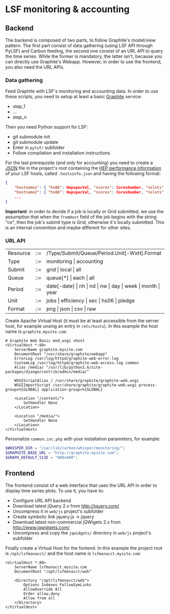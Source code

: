 
LSF monitoring & accounting
===========================

Backend
-------

The backend is composed of two parts, to follow Graphite's model/view pattern. The first
part consist of data gathering (using LSF API through PyLSF) and Carbon feeding, the second
one consist of an URL API to query the time series. While the former is mandatory, the latter
isn't, because you can directly use Graphite's Webapp. However, in order to use the frontend,
you also need the URL APIs.

### Data gathering

Feed Graphite with LSF's monitoring and accounting data. In order to use these scripts, 
you need to setup at least a basic [Graphite](http://graphite.readthedocs.org/) service:
* step_1
* ...
* step_n

Then you need Python support for LSF:
* git submodule init
* git submodule update
* Enter in `pylsf/` subfolder
* Follow compilation and installation instructions

For the last prerequisite (and only for accounting) you need to create a [JSON](http://www.json.org/)
file in the project's root containing the [HEP performance information](https://twiki.cern.ch/twiki/bin/view/FIOgroup/TsiBenchHEPSPECWlcg)
of your LSF hosts, called `.hostsinfo.json` and having the following format:

```JSON
{
    "hostname1": { "hs06": HepspecVal, "ncores": CoresNumber, "nslots": LsfSlots },
    "hostname2": { "hs06": HepspecVal, "ncores": CoresNumber, "nslots": LsfSlots },
    ...
}
```

**Important**: in order to decide if a job is locally or Grid submitted, we use the assumption that
when the `fromHost` field of the job begins with the string "ce", then the job's submit type is Grid,
otherwise it's locally submitted. This is an internal convention and maybe different for other sites.

### URL API

<table style="margin: 0 0 0 0; padding: 0 0 0 0; border-style: none;">
<tr><td>Resource</td><td>::=</td><td>/Type/Submit/Queue/Period.Unit[-WxH].Format</td></tr>
<tr><td>Type</td><td>::=</td><td>monitoring | accounting</td></tr>
<tr><td>Submit</td><td>::=</td><td>grid | local | all</td></tr>
<tr><td>Queue</td><td>::=</td><td>queue[*] | each | all</td></tr>
<tr><td>Period</td><td>::=</td><td>date[-date] | nh | nd | nw | day | week | month | year</td></tr>
<tr><td>Unit</td><td>::=</td><td>jobs | efficiency | sec | hs06 | pledge</td></tr>
<tr><td>Format</td><td>::=</td><td>png | json | csv | raw</td></tr>
</table>

Create Apache Virtual Host (it must be at least accessible from the server host, for
example unsing an entry in `/etc/hosts`). In this example the host name is
`graphite.mysite.com`:

```ApacheConf
# Graphite Web Basic mod_wsgi vhost
<VirtualHost *:80>
    ServerName graphite.mysite.com
    DocumentRoot "/usr/share/graphite/webapp"
    ErrorLog /var/log/httpd/graphite-web-error.log
    CustomLog /var/log/httpd/graphite-web-access.log common
    Alias /media/ "/usr/lib/python2.6/site-packages/django/contrib/admin/media/"

    WSGIScriptAlias / /usr/share/graphite/graphite-web.wsgi
    WSGIImportScript /usr/share/graphite/graphite-web.wsgi process-group=%{GLOBAL} application-group=%{GLOBAL}

    <Location "/content/">
        SetHandler None
    </Location>

    <Location "/media/">
        SetHandler None
    </Location>
</VirtualHost>
```

Personalize `common.inc.php` with your installation parameters, for example:

```PHP
$WHISPER_DIR = "/var/lib/carbon/whisper/monitoring/";
$GRAPHITE_BASE_URL = "http://graphite.mysite.com";
$GRAPH_DEFAULT_SIZE = "800x600";
```

Frontend
--------

The frontend consist of a web interface that uses the URL API in order to display
time series plots. To use it, you have to:

* Configure URL API backend
* Download latest jQuery 2.x from http://jquery.com/
* Uncompress it in `web/js` project's subfolder
* Create symbolic link jquery.js -> jquery
* Download latest non-commercial jQWigets 2.x from http://www.jqwidgets.com/
* Uncompress and copy the `jqwidgets/` directory in `web/js` project's subfolder

Finally create a Virtual Host for the fontend. In this example the project root 
is `/opt/lsfmonacct/` and the host name is `lsfmonacct.mysite.com`:

```ApacheConf
<VirtualHost *:80>
    ServerName lsfmonacct.mysite.com
    DocumentRoot "/opt/lsfmonacct/web"

    <Directory "/opt/lsfmonacct/web">
        Options Indexes FollowSymLinks
        AllowOverride All
        Order allow,deny
        Allow from all
    </Directory>
</VirtualHost>
```
